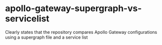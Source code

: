 # apollo-gateway-supergraph-vs-servicelist
Clearly states that the repository compares Apollo Gateway configurations using a supergraph file and a service list

